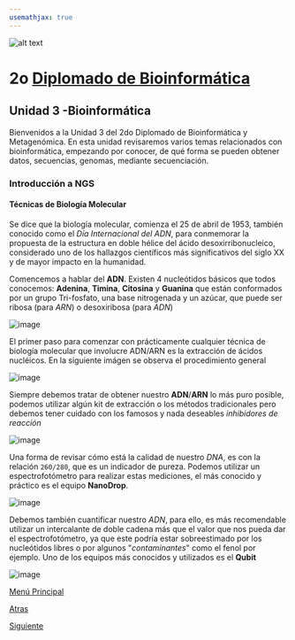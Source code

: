 ```yaml
---
usemathjax: true
---
```

![alt text](https://solariabiodata.com.mx/wp-content/uploads/2021/07/logo_red.png "Soluciones de Siguiente Generación")
# 2o [Diplomado de Bioinformática](./)

## Unidad 3 -Bioinformática

Bienvenidos a la Unidad 3 del 2do Diplomado de Bioinformática y Metagenómica. En esta unidad revisaremos varios temas relacionados con bioinformática, empezando por conocer, de qué forma se pueden obtener datos, secuencias, genomas, mediante secuenciación.

### Introducción a NGS

#### Técnicas de Biología Molecular

Se dice que la biología molecular, comienza el 25 de abril de 1953, también conocido como el _Día Internacional del ADN_, para conmemorar la propuesta de la estructura en doble hélice del ácido desoxirribonucleico, considerado uno de los hallazgos científicos más significativos del siglo XX y de mayor impacto en la humanidad.

Comencemos a hablar del **ADN**. Existen 4 nucleótidos básicos que todos conocemos: **Adenina**, **Timina**, **Citosina** y **Guanina** que están conformados por un grupo Tri-fosfato, una base nitrogenada y un azúcar, que puede ser ribosa (para _ARN_) o desoxiribosa (para _ADN_)

![image](https://drive.google.com/uc?export=view&id=1Rry3T0NC2qAgKvs3aqr-hS_I10UP67n6)


El primer paso para comenzar con prácticamente cualquier técnica de biología molecular que involucre ADN/ARN es la extracción de ácidos nucléicos. En la siguiente imágen se observa el procedimiento general


![image](https://drive.google.com/uc?export=view&id=1FINYhXWZtFog8BWDtaWSrTgPQQF9s5Q_)


Siempre debemos tratar de obtener nuestro **ADN**/**ARN** lo más puro posible, podemos utilizar algún kit de extracción o los métodos tradicionales pero debemos tener cuidado con los famosos y nada deseables _inhibidores de reacción_


![image](https://drive.google.com/uc?export=view&id=1o-YGUwM1HZYX1yhJQECCMXtQI8KvnFel)


Una forma de revisar cómo está la calidad de nuestro _DNA_, es con la relación `260/280`, que es un indicador de pureza. Podemos utilizar un espectrofotómetro para realizar estas mediciones, el más conocido y práctico es el equipo **NanoDrop**.


![image](https://drive.google.com/uc?export=view&id=1iURz_wn5XLZ0NcAH0s08ZmsibVIyA-46)


Debemos también cuantificar nuestro _ADN_, para ello, es más recomendable utilizar un intercalante de doble cadena más que el valor que nos pueda dar el espectrofotómetro, ya que este podría estar sobreestimado por los nucleótidos libres o por algunos "_contaminantes_" como el fenol por ejemplo.  Uno de los equipos más conocidos y utilizados es el **Qubit**

![image](https://drive.google.com/uc?export=view&id=1sVbAvGt9OuNYlks_teLmWp7FwjnpV6wI)


[Menú Principal](./)

[Atras](#)

[Siguiente](./archivosBioinfo)
